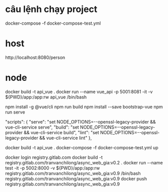 # câu lệnh chạy project 
docker-compose -f docker-compose-test.yml

# host

http://localhost:8080/person





# node
docker build -t api_vue .
docker run --name vue_api -p 5001:8081 -it -v ${PWD}/app:/app:rw api_vue /bin/bash


npm install -g @vue/cli
npm run build
npm install --save bootstrap-vue
npm run serve


"scripts": {
  "serve": "set NODE_OPTIONS=--openssl-legacy-provider && vue-cli-service serve",
  "build": "set NODE_OPTIONS=--openssl-legacy-provider && vue-cli-service build",
  "lint": "set NODE_OPTIONS=--openssl-legacy-provider && vue-cli-service lint"
},

docker build -t api_vue .
docker-compose -f docker-compose-test.yml up



docker login registry.gitlab.com
docker build -t registry.gitlab.com/tranvanchilong/async_web_gia:v0.2 . 
docker run --name test -it -p 5002:8000 -v ${PWD}/app:/app:rw registry.gitlab.com/tranvanchilong/async_web_gia:v0.9 /bin/bash 
registry.gitlab.com/tranvanchilong/async_web_gia:v0.9
docker push registry.gitlab.com/tranvanchilong/async_web_gia:v0.9


